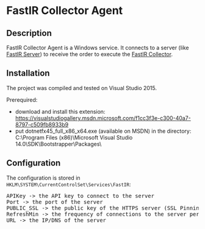 # FastIR Collector Agent

## Description
FastIR Collector Agent is a Windows service. It connects to a server (like [FastIR Server](https://github.com/SekoiaLab/FastIR_Server)) to receive the order to execute the [FastIR Collector](https://github.com/SekoiaLab/Fastir_Collector).

## Installation
The project was compiled and tested on Visual Studio 2015.

Prerequired:
- download and install this extension: https://visualstudiogallery.msdn.microsoft.com/f1cc3f3e-c300-40a7-8797-c509fb8933b9
- put dotnetfx45_full_x86_x64.exe (available on MSDN) in the directory: C:\Program Files (x86)\Microsoft Visual Studio 14.0\SDK\Bootstrapper\Packages\

## Configuration
The configuration is stored in `HKLM\SYSTEM\CurrentControlSet\Services\FastIR`:
<pre>
APIKey -> the API key to connect to the server
Port -> the port of the server
PUBLIC_SSL -> the public key of the HTTPS server (SSL Pinning)
RefreshMin -> the frequency of connections to the server per minute
URL -> the IP/DNS of the server
</pre>

